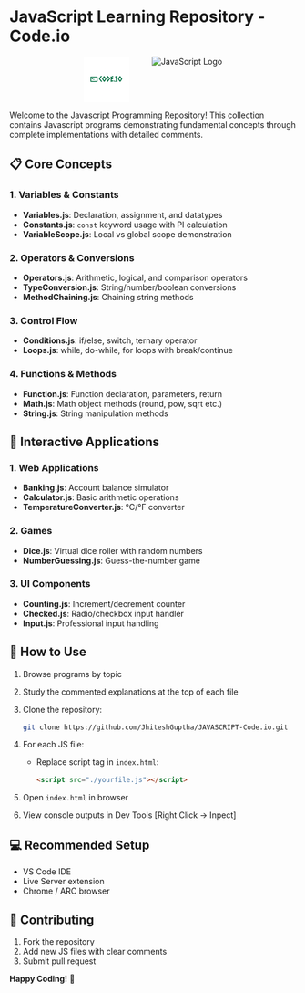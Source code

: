 # JavaScript Learning Repository - Code.io

<div align="center" style="display: flex; align-items: center; justify-content: center;">
  <img src="BrandLogo.png" alt="E.I. Logo" height="80" style="margin-right: 40px;">
  <img src="https://cdn.worldvectorlogo.com/logos/javascript-1.svg" alt="JavaScript Logo" height="80">
</div>

Welcome to the Javascript Programming Repository! This collection contains Javascript programs demonstrating fundamental concepts through complete implementations with detailed comments.

## 📋 Core Concepts

### 1. Variables & Constants
- **Variables.js**: Declaration, assignment, and datatypes
- **Constants.js**: `const` keyword usage with PI calculation
- **VariableScope.js**: Local vs global scope demonstration

### 2. Operators & Conversions
- **Operators.js**: Arithmetic, logical, and comparison operators
- **TypeConversion.js**: String/number/boolean conversions
- **MethodChaining.js**: Chaining string methods

### 3. Control Flow
- **Conditions.js**: if/else, switch, ternary operator
- **Loops.js**: while, do-while, for loops with break/continue

### 4. Functions & Methods
- **Function.js**: Function declaration, parameters, return
- **Math.js**: Math object methods (round, pow, sqrt etc.)
- **String.js**: String manipulation methods

## 🎯 Interactive Applications

### 1. Web Applications
- **Banking.js**: Account balance simulator
- **Calculator.js**: Basic arithmetic operations
- **TemperatureConverter.js**: °C/°F converter

### 2. Games
- **Dice.js**: Virtual dice roller with random numbers
- **NumberGuessing.js**: Guess-the-number game

### 3. UI Components
- **Counting.js**: Increment/decrement counter
- **Checked.js**: Radio/checkbox input handler
- **Input.js**: Professional input handling

## 🚀 How to Use

1. Browse programs by topic

2. Study the commented explanations at the top of each file

3. Clone the repository:
   ```bash
   git clone https://github.com/JhiteshGuptha/JAVASCRIPT-Code.io.git

4. For each JS file:
   - Replace script tag in `index.html`:
     ```html
     <script src="./yourfile.js"></script>
     ```

5. Open `index.html` in browser

6. View console outputs in Dev Tools [Right Click -> Inpect]

## 💻 Recommended Setup
- VS Code IDE
- Live Server extension
- Chrome / ARC browser

## 🤝 Contributing
1. Fork the repository
2. Add new JS files with clear comments
3. Submit pull request

**Happy Coding!** 🚀